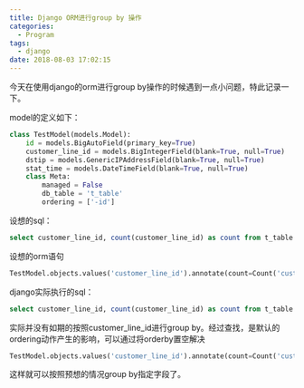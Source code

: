 ```yaml
---
title: Django ORM进行group by 操作
categories:
  - Program
tags:
  - django
date: 2018-08-03 17:02:15
---
```


今天在使用django的orm进行group by操作的时候遇到一点小问题，特此记录一下。
<!-- more -->
model的定义如下：
```python
class TestModel(models.Model):
    id = models.BigAutoField(primary_key=True)
    customer_line_id = models.BigIntegerField(blank=True, null=True)
    dstip = models.GenericIPAddressField(blank=True, null=True)
    stat_time = models.DateTimeField(blank=True, null=True)
    class Meta:
        managed = False
        db_table = 't_table'
        ordering = ['-id']
```
设想的sql：
```sql
select customer_line_id, count(customer_line_id) as count from t_table group by customer_line_id
```
设想的orm语句
```python
TestModel.objects.values('customer_line_id').annotate(count=Count('customer_line_id'))
```
django实际执行的sql：
```sql
select customer_line_id, count(customer_line_id) as count from t_table group by id order by id desc
```
实际并没有如期的按照customer_line_id进行group by。经过查找，是默认的ordering动作产生的影响，可以通过将orderby置空解决
```python
TestModel.objects.values('customer_line_id').annotate(count=Count('customer_line_id')).order_by()
```
这样就可以按照预想的情况group by指定字段了。